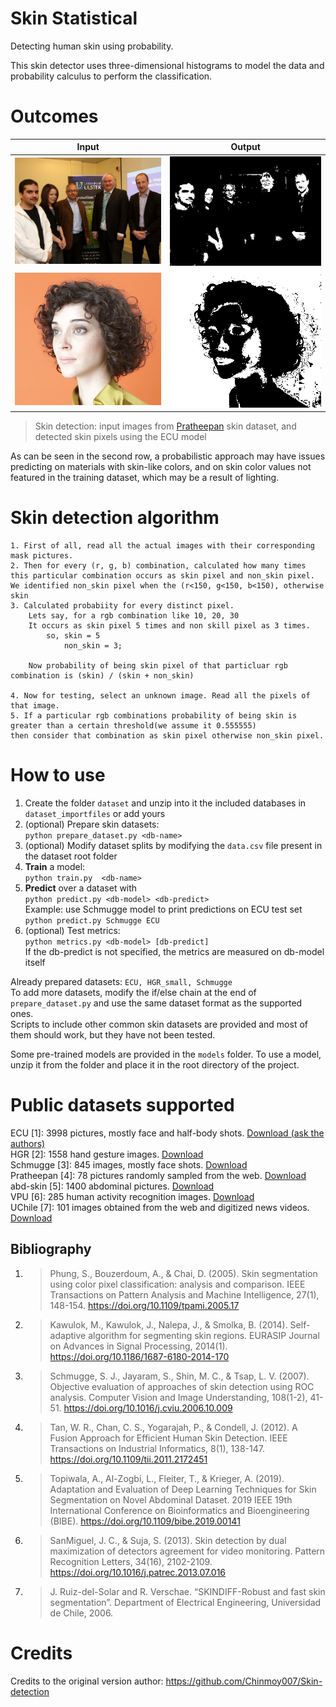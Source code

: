[ecu]: https://documents.uow.edu.au/~phung/download.html "ECU download page"
[hgr]: http://sun.aei.polsl.pl/~mkawulok/gestures/ "HGR download page"
[schmugge]: https://www.researchgate.net/publication/ "Schmugge download page"
[pratheepan]: http://cs-chan.com/downloads_skin_dataset.html "Pratheepan download page"
[abd]: https://github.com/MRE-Lab-UMD/abd-skin-segmentation "abd-skin download page"
[vpu]: http://www-vpu.eps.uam.es/publications/SkinDetDM/#dataset "VPU download page"
[uchile]: http://web.archive.org/web/20070707151628/http://agami.die.uchile.cl/skindiff/ "UChile download page"

# Skin Statistical
Detecting human skin using probability.

This skin detector uses three-dimensional histograms to model the data and probability calculus to perform the classification.

# Outcomes
Input         							|  Output
:-------------------------:|:-------------------------:
![](docs/1ori.jpg)  |  ![](docs/1gt.png)
![](docs/2ori.jpg)  |  ![](docs/2gt.png)

>Skin detection: input images from [Pratheepan](http://cs-chan.com/downloads_skin_dataset.html) skin dataset, and detected skin pixels using the ECU model

As can be seen in the second row, a probabilistic approach may have issues predicting on materials with skin-like colors, and on skin color values not featured in the training dataset, which may be a result of lighting.

# Skin detection algorithm
	1. First of all, read all the actual images with their corresponding mask pictures.
	2. Then for every (r, g, b) combination, calculated how many times this particular combination occurs as skin pixel and non_skin pixel.
	We identified non_skin pixel when the (r<150, g<150, b<150), otherwise skin
	3. Calculated probabiity for every distinct pixel.
		Lets say, for a rgb combination like 10, 20, 30
		It occurs as skin pixel 5 times and non skill pixel as 3 times.
			so, skin = 5
				non_skin = 3;

		Now probability of being skin pixel of that particluar rgb combination is (skin) / (skin + non_skin)
	
	4. Now for testing, select an unknown image. Read all the pixels of that image.
	5. If a particular rgb combinations probability of being skin is greater than a certain threshold(we assume it 0.555555)
	then consider that combination as skin pixel otherwise non_skin pixel. 


# How to use
1. Create the folder `dataset` and unzip into it the included databases in `dataset_importfiles` or add yours  
1. (optional) Prepare skin datasets:  
`python prepare_dataset.py <db-name>`
1. (optional) Modify dataset splits by modifying the `data.csv` file present in the dataset root folder
1. **Train** a model:  
`python train.py  <db-name>`
1. **Predict** over a dataset with  
`python predict.py <db-model> <db-predict>`  
Example: use Schmugge model to print predictions on ECU test set  
`python predict.py Schmugge ECU`
1. (optional) Test metrics:  
`python metrics.py <db-model> [db-predict]`  
If the db-predict is not specified, the metrics are measured on db-model itself


Already prepared datasets: `ECU, HGR_small, Schmugge`  
To add more datasets, modify the if/else chain at the end of `prepare_dataset.py` and use the same dataset format as the
supported ones.  
Scripts to include other common skin datasets are provided and most of them should work, but they have not been tested.  
  
Some pre-trained models are provided in the `models` folder. To use a model, unzip it from the folder and place it in the root directory of the project.

# Public datasets supported

ECU [1]: 3998 pictures, mostly face and half-body shots. [Download (ask the authors)][ecu]  
HGR [2]: 1558 hand gesture
    images. [Download][hgr]  
Schmugge [3]: 845 images, mostly face shots. [Download][schmugge]  
Pratheepan [4]: 78 pictures randomly sampled from the web. [Download][pratheepan]  
abd-skin [5]: 1400 abdominal pictures. [Download][abd]  
VPU [6]: 285 human activity recognition images. [Download][vpu]  
UChile [7]: 101 images obtained from the web and digitized news videos. [Download][uchile]  


## Bibliography
1. >   Phung, S., Bouzerdoum, A., & Chai, D. (2005). Skin segmentation using color pixel
    classification: analysis and comparison. IEEE Transactions on Pattern Analysis
    and Machine Intelligence, 27(1), 148-154.
    https://doi.org/10.1109/tpami.2005.17  
1. > Kawulok, M., Kawulok, J., Nalepa, J., & Smolka, B. (2014). Self-adaptive algorithm for
    segmenting skin regions. EURASIP Journal on Advances in Signal Processing, 2014(1).
    https://doi.org/10.1186/1687-6180-2014-170  
1. > Schmugge, S. J., Jayaram, S., Shin, M. C., & Tsap, L. V. (2007). Objective evaluation of
    approaches of skin detection using ROC analysis. Computer Vision and Image Understanding,
    108(1-2), 41-51.
    https://doi.org/10.1016/j.cviu.2006.10.009
1. > Tan, W. R., Chan, C. S., Yogarajah, P., & Condell, J. (2012). A Fusion Approach for
    Efficient Human Skin Detection. IEEE Transactions on Industrial Informatics, 8(1), 138-147.
    https://doi.org/10.1109/tii.2011.2172451
1. > Topiwala, A., Al-Zogbi, L., Fleiter, T., & Krieger, A. (2019). Adaptation and Evaluation
    of Deep Learning Techniques for Skin Segmentation on Novel Abdominal Dataset.
    2019 IEEE 19th International Conference on Bioinformatics and Bioengineering (BIBE).
    https://doi.org/10.1109/bibe.2019.00141
1. > SanMiguel, J. C., & Suja, S. (2013). Skin detection by dual maximization of
    detectors agreement for video monitoring. Pattern Recognition Letters, 34(16),
    2102-2109.
    https://doi.org/10.1016/j.patrec.2013.07.016
1. > J. Ruiz-del-Solar and R. Verschae. “SKINDIFF-Robust and fast skin segmentation”.
    Department of Electrical Engineering, Universidad de Chile, 2006.

# Credits

Credits to the original version author: 
https://github.com/Chinmoy007/Skin-detection
